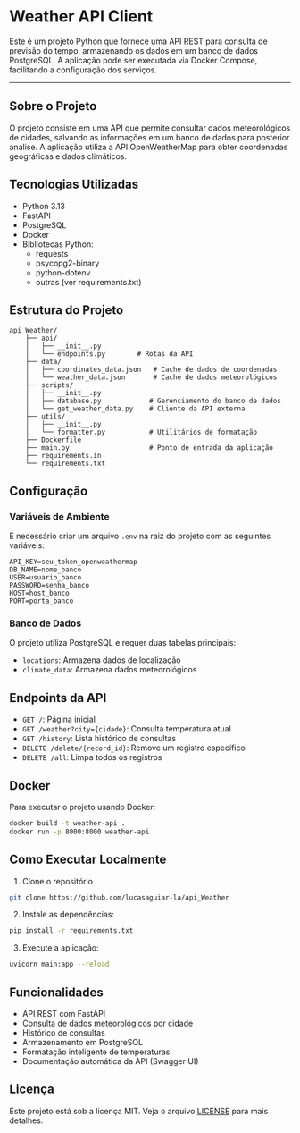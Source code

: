 # Weather API Client
Este é um projeto Python que fornece uma API REST para consulta de previsão do tempo, armazenando os dados em um banco de dados PostgreSQL. A aplicação pode ser executada via Docker Compose, facilitando a configuração dos serviços.

---

## Sobre o Projeto
O projeto consiste em uma API que permite consultar dados meteorológicos de cidades, salvando as informações em um banco de dados para posterior análise. A aplicação utiliza a API OpenWeatherMap para obter coordenadas geográficas e dados climáticos.

## Tecnologias Utilizadas
- Python 3.13
- FastAPI
- PostgreSQL
- Docker
- Bibliotecas Python:
  - requests
  - psycopg2-binary
  - python-dotenv
  - outras (ver requirements.txt)

## Estrutura do Projeto
```
api_Weather/
    ├── api/
    │   ├── __init__.py
    │   └── endpoints.py        # Rotas da API
    ├── data/
    │   ├── coordinates_data.json   # Cache de dados de coordenadas
    │   └── weather_data.json       # Cache de dados meteorológicos
    ├── scripts/
    │   ├── __init__.py
    │   ├── database.py            # Gerenciamento do banco de dados
    │   └── get_weather_data.py    # Cliente da API externa
    ├── utils/
    │   ├── __init__.py
    │   └── formatter.py           # Utilitários de formatação
    ├── Dockerfile
    ├── main.py                    # Ponto de entrada da aplicação
    ├── requirements.in
    └── requirements.txt
```

## Configuração

### Variáveis de Ambiente
É necessário criar um arquivo `.env` na raiz do projeto com as seguintes variáveis:
```
API_KEY=seu_token_openweathermap
DB_NAME=nome_banco
USER=usuario_banco
PASSWORD=senha_banco
HOST=host_banco
PORT=porta_banco
```

### Banco de Dados
O projeto utiliza PostgreSQL e requer duas tabelas principais:
- `locations`: Armazena dados de localização
- `climate_data`: Armazena dados meteorológicos

## Endpoints da API

- `GET /`: Página inicial
- `GET /weather?city={cidade}`: Consulta temperatura atual
- `GET /history`: Lista histórico de consultas
- `DELETE /delete/{record_id}`: Remove um registro específico
- `DELETE /all`: Limpa todos os registros

## Docker
Para executar o projeto usando Docker:
```bash
docker build -t weather-api .
docker run -p 8000:8000 weather-api
```

## Como Executar Localmente
1. Clone o repositório
```bash
git clone https://github.com/lucasaguiar-la/api_Weather
```
2. Instale as dependências:
```bash
pip install -r requirements.txt
```
3. Execute a aplicação:
```bash
uvicorn main:app --reload
```

## Funcionalidades
- API REST com FastAPI
- Consulta de dados meteorológicos por cidade
- Histórico de consultas
- Armazenamento em PostgreSQL
- Formatação inteligente de temperaturas
- Documentação automática da API (Swagger UI)

## Licença
Este projeto está sob a licença MIT. Veja o arquivo [LICENSE](./LICENSE) para mais detalhes.

